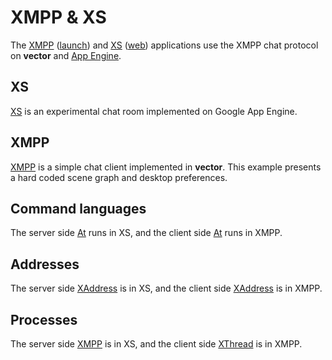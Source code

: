 # XMPP & XS #

The [XMPP](http://code.google.com/p/java-vector/source/browse/xmpp/src/xmpp/) ([launch](http://java-vector.googlecode.com/git/demo/xmpp.jnlp)) and [XS](https://code.google.com/p/java-vector/source/browse/xs/src/xs/) ([web](http://vector-xs.appspot.com/)) applications use the XMPP chat protocol on **vector** and [App Engine](http://appengine.google.com/).

## XS ##

[XS](http://code.google.com/p/java-vector/source/browse/xs/src/xs/) is an experimental chat room implemented on Google App Engine.

## XMPP ##

[XMPP](http://code.google.com/p/java-vector/source/browse/xmpp/src/xmpp/) is a simple chat client implemented in **vector**.  This example presents a hard coded scene graph and desktop preferences.

## Command languages ##

The server side [At](http://code.google.com/p/java-vector/source/browse/xs/src/xs/At.java) runs in XS, and the client side [At](http://code.google.com/p/java-vector/source/browse/xmpp/src/xmpp/At.java) runs in XMPP.

## Addresses ##

The server side [XAddress](http://code.google.com/p/java-vector/source/browse/xs/src/xs/XAddress.java) is in XS, and the client side [XAddress](http://code.google.com/p/java-vector/source/browse/xmpp/src/xmpp/XAddress.java) is in XMPP.

## Processes ##

The server side [XMPP](http://code.google.com/p/java-vector/source/browse/xs/src/xs/XMPP.java) is in XS, and the client side [XThread](http://code.google.com/p/java-vector/source/browse/xmpp/src/xmpp/XThread.java) is in XMPP.